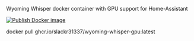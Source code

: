Wyoming Whisper docker container with GPU support for Home-Assistant

[![Publish Docker image](https://github.com/slackr31337/wyoming-whisper-gpu/actions/workflows/docker-image.yml/badge.svg)](https://github.com/slackr31337/wyoming-whisper-gpu/actions/workflows/docker-image.yml)



docker pull ghcr.io/slackr31337/wyoming-whisper-gpu:latest

